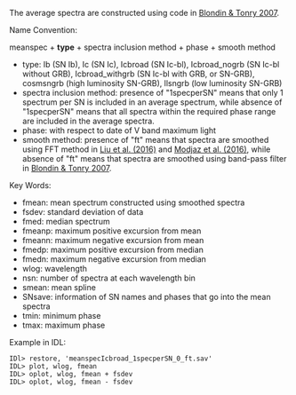 The average spectra are constructed using code in [Blondin & Tonry 2007](http://arxiv.org/abs/0709.4488). 

Name Convention:

meanspec + <b>type</b> + spectra inclusion method + phase + smooth method
- type: Ib (SN Ib), Ic (SN Ic), Icbroad (SN Ic-bl), Icbroad_nogrb (SN Ic-bl without GRB), Icbroad_withgrb (SN Ic-bl with GRB, or SN-GRB), cosmsngrb (high luminosity SN-GRB), llsngrb (low luminosity SN-GRB)
- spectra inclusion method: presence of "1specperSN" means that only 1 spectrum per SN is included in an average spectrum, while absence of "1specperSN" means that all spectra within the required phase range are included in the average spectra.
- phase: with respect to date of V band maximum light
- smooth method: presence of "ft" means that spectra are smoothed using FFT method in [Liu et al. (2016)](http://arxiv.org/abs/1510.08049) and [Modjaz et al. (2016)](http://arxiv.org/abs/1509.07124), while absence of "ft" means that spectra are smoothed using band-pass filter in [Blondin & Tonry 2007](http://arxiv.org/abs/0709.4488).

Key Words:
- fmean: mean spectrum constructed using smoothed spectra
- fsdev: standard deviation of data
- fmed: median spectrum
- fmeanp: maximum positive excursion from mean
- fmeann: maximum negative excursion from mean
- fmedp: maximum positive excursion from median
- fmedn: maximum negative excursion from median
- wlog: wavelength
- nsn: number of spectra at each wavelength bin
- smean: mean spline
- SNsave: information of SN names and phases that go into the mean spectra
- tmin: minimum phase
- tmax: maximum phase

Example in IDL:
```
IDl> restore, 'meanspecIcbroad_1specperSN_0_ft.sav'
IDL> plot, wlog, fmean
IDL> oplot, wlog, fmean + fsdev
IDL> oplot, wlog, fmean - fsdev
```

